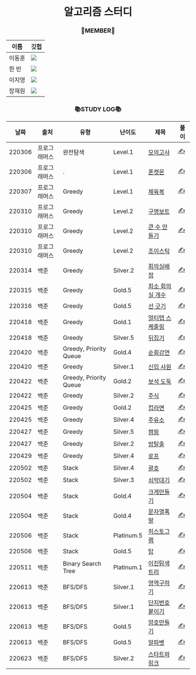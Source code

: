 <div align="center">

# 알고리즘 스터디

### 👫MEMBER👫

| 이름   | 깃헙                                                                                                                                                                                          |
| ------ | --------------------------------------------------------------------------------------------------------------------------------------------------------------------------------------------- |
| 이동훈 | <a href="https://github.com/green-kong"><img src="https://img.shields.io/badge/dev%2D%2Dkong-339933?style=flat-square&logo=github&logoColor=white&link=https://github.com/green-kong"/></a>   |
| 한 빈  | <a href="https://github.com/hb707"><img src="https://img.shields.io/badge/hb707-fa52ca?style=flat-square&logo=github&logoColor=white&link=https://github.com/hb707"/></a>                     |
| 이지영 | <a href="https://github.com/easy-young"><img src="https://img.shields.io/badge/easy%2D%2Dyoung-ed9e00?style=flat-square&logo=github&logoColor=white&link=https://github.com/easy-young"/></a> |
| 장재원 | <a href="https://github.com/bitkunst"><img src="https://img.shields.io/badge/bitKunst-0072dd?style=flat-square&logo=github&logoColor=white&link=https://github.com/bitKunst"/></a>            |

### 📚STUDY LOG📚

| 날짜   | 출처         | 유형                   | 난이도   | 제목                                                                     | 풀이                                                                           |
| ------ | ------------ | ---------------------- | -------- | ------------------------------------------------------------------------ | ------------------------------------------------------------------------------ |
| 220306 | 프로그래머스 | 완전탐색               | Level.1  | [모의고사](https://programmers.co.kr/learn/courses/30/lessons/42840)     | [✍️](https://github.com/green-kong/Algorithm_Study/tree/master/1week/PR_42840) |
| 220306 | 프로그래머스 | .                      | Level.1  | [폰켓몬](https://programmers.co.kr/learn/courses/30/lessons/1845)        | [✍️](https://github.com/green-kong/Algorithm_Study/tree/master/1week/PR_1845)  |
| 220307 | 프로그래머스 | Greedy                 | Level.1  | [체육복](https://programmers.co.kr/learn/courses/30/lessons/42862)       | [✍️](https://github.com/green-kong/Algorithm_Study/tree/master/1week/PR_42862) |
| 220310 | 프로그래머스 | Greedy                 | Level.2  | [구명보트](https://programmers.co.kr/learn/courses/30/lessons/42885)     | [✍️](https://github.com/green-kong/Algorithm_Study/tree/master/1week/PR_42885) |
| 220310 | 프로그래머스 | Greedy                 | Level.2  | [큰 수 만들기](https://programmers.co.kr/learn/courses/30/lessons/42883) | [✍️](https://github.com/green-kong/Algorithm_Study/tree/master/1week/PR_42883) |
| 220310 | 프로그래머스 | Greedy                 | Level.2  | [조이스틱](https://programmers.co.kr/learn/courses/30/lessons/42860)     | [✍️](https://github.com/green-kong/Algorithm_Study/tree/master/1week/PR_42860) |
| 220314 | 백준         | Greedy                 | Silver.2 | [회의실배정](https://www.acmicpc.net/problem/1931)                       | [✍️](https://github.com/green-kong/Algorithm_Study/tree/master/2week/BJ_1931)  |
| 220315 | 백준         | Greedy                 | Gold.5   | [최소 회의실 개수](https://www.acmicpc.net/problem/19598)                | [✍️](https://github.com/green-kong/Algorithm_Study/tree/master/2week/BJ_19598) |
| 220316 | 백준         | Greedy                 | Gold.5   | [선 긋기](https://www.acmicpc.net/problem/2170)                          | [✍️](https://github.com/green-kong/Algorithm_Study/tree/master/2week/BJ_2170)  |
| 220418 | 백준         | Greedy                 | Gold.1   | [멀티탭 스케줄링](https://www.acmicpc.net/problem/1700)                  | [✍️](https://github.com/green-kong/Algorithm_Study/tree/master/3week/BJ_1700)  |
| 220418 | 백준         | Greedy                 | Silver.5 | [뒤집기](https://www.acmicpc.net/problem/1439)                           | [✍️](https://github.com/green-kong/Algorithm_Study/tree/master/3week/BJ_1439)  |
| 220420 | 백준         | Greedy, Priority Queue | Gold.4   | [순회강연](https://www.acmicpc.net/problem/2109)                         | [✍️](https://github.com/green-kong/Algorithm_Study/tree/master/3week/BJ_2109)  |
| 220420 | 백준         | Greedy                 | Silver.1 | [신입 사원](https://www.acmicpc.net/problem/1946)                        | [✍️](https://github.com/green-kong/Algorithm_Study/tree/master/3week/BJ_1946)  |
| 220422 | 백준         | Greedy, Priority Queue | Gold.2   | [보석 도둑](https://www.acmicpc.net/problem/1202)                        | [✍️](https://github.com/green-kong/Algorithm_Study/tree/master/3week/BJ_1202)  |
| 220422 | 백준         | Greedy                 | Silver.2 | [주식](https://www.acmicpc.net/problem/11501)                            | [✍️](https://github.com/green-kong/Algorithm_Study/tree/master/3week/BJ_11501) |
| 220425 | 백준         | Greedy                 | Gold.2   | [컵라면](https://www.acmicpc.net/problem/1781)                           | [✍️](https://github.com/green-kong/Algorithm_Study/tree/master/4week/BJ_1781)  |
| 220425 | 백준         | Greedy                 | Silver.4 | [주유소](https://www.acmicpc.net/problem/13305)                          | [✍️](https://github.com/green-kong/Algorithm_Study/tree/master/4week/BJ_13305) |
| 220427 | 백준         | Greedy                 | Silver.5 | [캠핑](https://www.acmicpc.net/problem/4796)                             | [✍️](https://github.com/green-kong/Algorithm_Study/tree/master/4week/BJ_4796)  |
| 220427 | 백준         | Greedy                 | Silver.2 | [방탈출](https://www.acmicpc.net/problem/15729)                          | [✍️](https://github.com/green-kong/Algorithm_Study/tree/master/4week/BJ_15729) |
| 220429 | 백준         | Greedy                 | Silver.4 | [로프](https://www.acmicpc.net/problem/2217)                             | [✍️](https://github.com/green-kong/Algorithm_Study/tree/master/4week/BJ_2217)  |
| 220502 | 백준         | Stack                  | Silver.4 | [괄호](https://www.acmicpc.net/problem/9012)                             | [✍️](https://github.com/green-kong/Algorithm_Study/tree/master/5week/BJ_9012)  |
| 220502 | 백준         | Stack                  | Silver.3 | [쇠막대기](https://www.acmicpc.net/problem/10799)                        | [✍️](https://github.com/green-kong/Algorithm_Study/tree/master/5week/BJ_10799) |
| 220504 | 백준         | Stack                  | Gold.4   | [크게만들기](https://www.acmicpc.net/problem/2812)                       | [✍️](https://github.com/green-kong/Algorithm_Study/tree/master/5week/BJ_2812)  |
| 220504 | 백준         | Stack                  | Gold.4   | [문자열폭발](https://www.acmicpc.net/problem/9935)                       | [✍️](https://github.com/green-kong/Algorithm_Study/tree/master/5week/BJ_9935)  |
| 220506 | 백준         | Stack                  | Platinum.5   | [히스토그램](https://www.acmicpc.net/problem/1725)                               | [✍️](https://github.com/green-kong/Algorithm_Study/tree/master/5week/BJ_1725)  |
| 220506 | 백준         | Stack                  | Gold.5   | [탑](https://www.acmicpc.net/problem/2493)                               | [✍️](https://github.com/green-kong/Algorithm_Study/tree/master/5week/BJ_2493)  |
| 220511 | 백준         | Binary Search Tree                  | Platinum.1   | [이진탐색트리](https://www.acmicpc.net/problem/2957)                               | [✍️](https://github.com/green-kong/Algorithm_Study/tree/master/6week/BJ_2957)  |
| 220613 | 백준         | BFS/DFS              | Silver.1   | [영역구하기](https://www.acmicpc.net/problem/2583)                               | [✍️](https://github.com/green-kong/Algorithm_Study/tree/master/7week/BJ_2583)  |
| 220613 | 백준         | BFS/DFS              | Silver.1   | [단지번호붙이기](https://www.acmicpc.net/problem/2667)                               | [✍️](https://github.com/green-kong/Algorithm_Study/tree/master/7week/BJ_2667)  |
| 220613 | 백준         | BFS/DFS              | Gold.5   | [암호만들기](https://www.acmicpc.net/problem/1759)                               | [✍️](https://github.com/green-kong/Algorithm_Study/tree/master/6week/BJ_1759)  |
| 220613 | 백준         | BFS/DFS              | Gold.5   | [알파벳](https://www.acmicpc.net/problem/1987)                               | [✍️](https://github.com/green-kong/Algorithm_Study/tree/master/8week/BJ_1987)  |
  | 220623 | 백준         | BFS/DFS              | Silver.2   | [스타트와 링크](https://www.acmicpc.net/problem/14889)                               | [✍️](https://github.com/green-kong/Algorithm_Study/tree/master/8week/BJ_14889)  |

</div>
